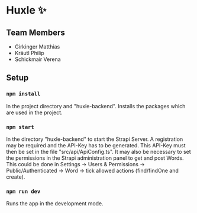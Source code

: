 # Huxle ✨

## Team Members
* Girkinger Matthias
* Kräutl Philip
* Schickmair Verena


## Setup

### `npm install`
In the project directory and "huxle-backend".
Installs the packages which are used in the project.

### `npm start`
In the directory "huxle-backend" to start the Strapi Server.
A registration may be required and the API-Key has to be generated. This API-Key must then be set in the file "src/api/ApiConfig.ts".
It may also be necessary to set the permissions in the Strapi administration panel to get and post Words. This could be done in Settings -> Users & Permissions -> Public/Authenticated -> Word -> tick allowed actions (find/findOne and create).

### `npm run dev`
Runs the app in the development mode.
